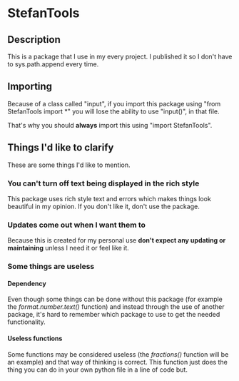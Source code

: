 # StefanTools

## Description

This is a package that I use in my every project. I published it so I don't have to sys.path.append every time.

## Importing

Because of a class called "input", if you import this package using "from StefanTools import *" you will lose the ability to use "input()", in that file.

That's why you should **always** import this using "import StefanTools".

## Things I'd like to clarify

These are some things I'd like to mention.

### You can't turn off text being displayed in the rich style

This package uses rich style text and errors which makes things look beautiful in my opinion. If you don't like it, don't use the package.

### Updates come out when I want them to

Because this is created for my personal use **don't expect any updating or maintaining** unless I need it or feel like it.

### Some things are useless

#### Dependency

Even though some things can be done without this package (for example the *format.number.text()* function) and instead through the use of another package, it's hard to remember which package to use to get the needed functionality.

#### Useless functions

Some functions may be considered useless (the *fractions()* function will be an example) and that way of thinking is correct. This function just does the thing you can do in your own python file in a line of code but.
